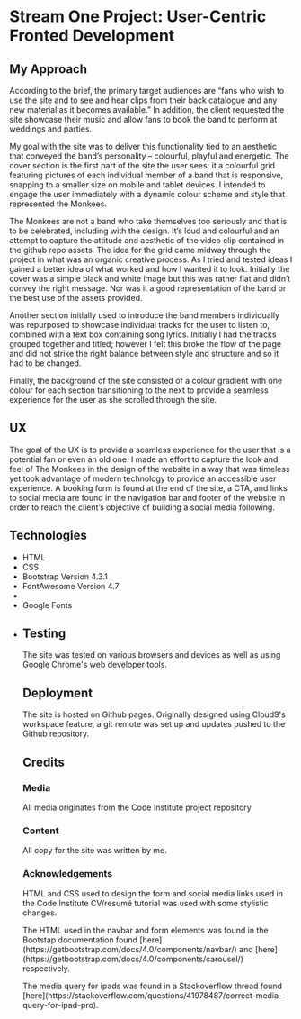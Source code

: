 <h1>Stream One Project: User-Centric Fronted Development</h1>

<h2>My Approach</h2>

<p>According to the brief, the primary target audiences are “fans who wish to use the site and to see and hear clips from their back catalogue
and any new material as it becomes available.” In addition, the client requested the site showcase their music and allow fans to book the band
to perform at weddings and parties.</p>

<p>My goal with the site was to deliver this functionality tied to an aesthetic that conveyed the band’s personality – colourful, playful and
energetic. The cover section is the first part of the site the user sees; it a colourful grid featuring pictures of each individual member of
a band that is responsive, snapping to a smaller size on mobile and tablet devices. I intended to engage the user immediately with a dynamic
colour scheme and style that represented the Monkees. </p>

<p>The Monkees are not a band who take themselves too seriously and that is to be celebrated, including with the design. It’s loud and colourful
and an attempt to capture the attitude and aesthetic of the video clip contained in the github repo assets. The idea for the grid came midway
through the project in what was an organic creative process. As I tried and tested ideas I gained a better idea of what worked and how I wanted
it to look. Initially the cover was a simple black and white image but this was rather flat and didn’t convey the right message. Nor was it a
good representation of the band or the best use of the assets provided. </p>

<p>Another section initially used to introduce the band members individually was repurposed to showcase individual tracks for the user to listen to,
combined with a text box containing song lyrics. Initially I had the tracks grouped together and titled; however I felt this broke the flow of the page
and did not strike the right balance between style and structure and so it had to be changed. </p>

<p>Finally, the background of the site consisted of a colour gradient with one colour for each section transitioning to the next to provide a seamless experience
for the user as she scrolled through the site.</p>

<h2>UX</h2>

<p>The goal of the UX is to provide a seamless experience for the user that is a potential fan or even an old one. I made an effort to capture the look and feel of
The Monkees in the design of the website in a way that was timeless yet took advantage of modern technology to provide an accessible user experience. 
A booking form is found at the end of the site, a CTA, and links to social media are found in the navigation bar and footer of the website in order to reach the
client’s objective of building a social media following. 
</p>

<h2>Technologies</h2>

<p><ul><li>HTML</li>
<li>CSS</li>
<li>Bootstrap Version 4.3.1</li>
<li>FontAwesome Version 4.7<li>
<li>Google Fonts<li>
</p>

<h2>Testing</h2>

<p>The site was tested on various browsers and devices as well as using Google Chrome's web developer tools.</p>


<h2>Deployment</h2>

<p>The site is hosted on Github pages. Originally designed using Cloud9's workspace feature, a git remote was set up and updates
pushed to the Github repository.</p>

<h2>Credits</h2>

<h3>Media</h3>

<p>All media originates from the Code Institute project repository</p>

<h3>Content</h3>

<p>All copy for the site was written by me.</p>

<h3>Acknowledgements</h3>

<p>HTML and CSS used to design the form and social media links used in the Code Institute CV/resumé tutorial was used with some stylistic changes.</p>

<p>The HTML used in the navbar and form elements was found in the Bootstap documentation found [here](https://getbootstrap.com/docs/4.0/components/navbar/) and [here](https://getbootstrap.com/docs/4.0/components/carousel/) respectively.</p>

<p>The media query for ipads was found in a Stackoverflow thread found [here](https://stackoverflow.com/questions/41978487/correct-media-query-for-ipad-pro).</p>


